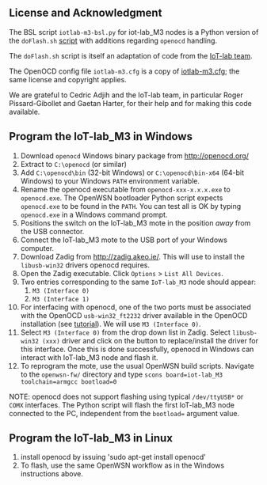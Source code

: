
License and Acknowledgment
--------------------------

The BSL script `iotlab-m3-bsl.py` for iot-lab_M3 nodes is a Python version of the `doFlash.sh` [script](https://github.com/adjih/exp-iotlab/blob/master/tools/misc/doFlash.sh) with additions regarding `openocd` handling. 

The `doFlash.sh` script is itself an adaptation of code from the [IoT-lab team](https://github.com/iot-lab/openlab/tree/master/platform).

The OpenOCD config file `iotlab-m3.cfg` is a copy of [iotlab-m3.cfg](https://github.com/iot-lab/openlab/blob/master/platform/scripts/iotlab-m3.cfg); the same license and copyright applies.

We are grateful to Cedric Adjih and the IoT-lab team, in particular Roger Pissard-Gibollet and Gaetan Harter, for their help and for making this code available.


Program the IoT-lab_M3 in Windows
---------------------------------

1. Download `openocd` Windows binary package from http://openocd.org/
1. Extract to `C:\openocd` (or similar)
1. Add `C:\openocd\bin` (32-bit Windows) or `C:\openocd\bin-x64` (64-bit Windows) to your Windows `PATH` environment variable.
1. Rename the openocd executable from `openocd-xxx-x.x.x.exe` to `openocd.exe`. The OpenWSN bootloader Python script expects `openocd.exe` to be found in the `PATH`. You can test all is OK by typing `openocd.exe` in a Windows command prompt.
1. Positions the switch on the IoT-lab_M3 mote in the position *away* from the USB connector.
1. Connect the IoT-lab_M3 mote to the USB port of your Windows computer.
1. Download Zadig from http://zadig.akeo.ie/. This will use to install the `libusb-win32` drivers openocd requires.
1. Open the Zadig executable. Click `Options` > `List All Devices`.
1. Two entries corresponding to the same `IoT-lab_M3` node should appear: 
    1. `M3 (Interface 0)`
    1. `M3 (Interface 1)`
1. For interfacing with openocd, one of the two ports must be associated with the OpenOCD `usb-win32_ft2232` driver 
available in the OpenOCD installation (see [tutorial](https://github.com/hikob/openlab/wiki/Installation-Notes-for-Windows-Users)). We will use `M3 (Interface 0)`.
1. Select `M3 (Interface 0)` from the drop down list in Zadig. Select `libusb-win32 (xxx)` driver and click on the button to replace/install the driver for this interface. Once this is done successfully, openocd in Windows can interact with IoT-lab_M3 node and flash it.
1. To reprogram the mote, use the usual OpenWSN build scripts. Navigate to the `openwsn-fw/` directory and type `scons board=iot-lab_M3 toolchain=armgcc bootload=0`


NOTE: openocd does not support flashing using typical `/dev/ttyUSB*` or `COMX` interfaces. The Python script will flash the first IoT-lab_M3 node connected to the PC, independent from the `bootload=` argument value.  


Program the IoT-lab_M3 in Linux
-------------------------------

1. install openocd by issuing 'sudo apt-get install openocd'
2. To flash, use the same OpenWSN workflow as in the Windows instructions above.